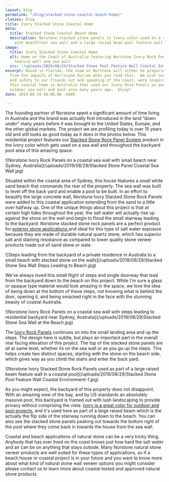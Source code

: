 ```yaml
---
layout: blog
permalink: "/blog/stacked-stone-coastal-beach-home/"
classes: blog
title: Ivory Stacked Stone Coastal Home
meta:
  title: Stacked Stone Coastal Beach Home
  description: Norstone stacked stone panels in Ivory color used on a coastal home
    with beachfront sea wall and a large rasied beam pool feature wall.
image:
  title: Ivory Stacked Stone Coastal Home
  alt: Home on the Coast of Australia featuring Norstone Ivory Rock Panels on a pool
    feature wall and sea wall
  src: "/uploads/2019/08/29/Stacked Stone Pool Feature Wall Coastal Environment.jpg"
excerpt: Based in Florida, the team at Norstone will either be preparing for or recovering
  from the impacts of Hurricane Dorian when you read this.  We wish our good luck
  and safety to our friends out and speaking of the coast, were inspired to profile
  this coastal home in Australia that used our Ivory Rock Panels as part of an extensive
  outdoor sea wall and pool area many years ago.  Enjoy!
date: 2019-08-29 00:00:00 -0400

---
```

The founding partner of Norstone spent a significant amount of time living in Australia and the brand was actually first introduced in the land “down under” many years before it was brought to the United States, Europe, and the other global markets. The project we are profiling today is over 15 years old and still looks as good today as it does in the photos below. This residential project features our [Stacked Stone Rock Panel System](https://www.norstoneusa.com/products/stacked-stone-cladding/) product in the Ivory color which gets used on a sea wall and throughout the backyard pool area of this amazing space.

![Norstone Ivory Rock Panels on a coastal sea wall with small beach near Sydney, Australia](/uploads/2019/08/29/Stacked Stone Panel Coastal Sea Wall.jpg)

Situated within the coastal area of Sydney, this house features a small white sand beach that commands the rear of the property. The sea wall was built to level off the back yard and enable a pool to be built. In an effort to beautify the large concrete wall, Norstone Ivory Stacked Stone Rock Panels were added to this coastal application extending from the sand to a little over halfway up. One of the unique things about this project is that at certain high tides throughout the year, the salt water will actually rise up against the stone on the wall and begin to flood the small stairway leading to the backyard. Norstone stacked stone rock panels are a perfect product for [exterior stone applications ](https://www.norstoneusa.com/gallery/application/exteriors/)and ideal for this type of salt water exposure because they are made of durable natural quartz stone, which has superior salt and staining resistance as compared to lower quality stone veneer products made out of sand stone or slate.

![Steps leading from the backyard of a private residence in Australia to a small beach with stacked stone on the walls](/uploads/2019/08/29/Stacked Stone Sea Wall Steps Leading to Beach.jpg)

We've always loved this small flight of steps and single doorway that lead from the backyard down to the beach on this project. While I'm sure a glass or opaque type material would look amazing in the space, we love the idea of being down at the bottom of these steps, not knowing what is behind the door, opening it, and being smacked right in the face with the stunning beauty of coastal Australia.

![Norstone Ivory Rock Panels on a coastal sea wall with steps leading to residential backyard near Sydney, Australia](/uploads/2019/08/29/Stacked Stone Sea Wall at the Beach.jpg)

The [Ivory Rock Panels](https://www.norstoneusa.com/products/rock-panels/ivory/) continues on into the small landing area and up the steps. The design here is subtle, but plays an important part in the overall rear facing elevation of this project. The top of the stacked stone panels are all at same level, whether its on the sea wall or as you go up the steps. This helps create two distinct spaces, starting with the stone on the beach side, which gives way as you climb the stairs and enter the back yard.

![Norstone Ivory Stacked Stone Rock Panels used as part of a large raised beam feature wall in a coastal pool](/uploads/2019/08/29/Stacked Stone Pool Feature Wall Coastal Environment-1.jpg)

As you might expect, the backyard of this property does not disappoint. With an amazing view of the bay, and by US standards an absolutely massive pool, this backyard is framed out with lush landscaping to provide privacy without comprising the vista. [Ivory is a great color for outdoor and pool projects](https://www.norstoneusa.com/blog/Ivory-stacked-stone-outdoor-kitchen-pool/), and it's used here as part of a large raised beam which is the actually the flip side of the stairway running down to the beach. You can also see the stacked stone panels peaking out towards the bottom right of the pool where they come back in towards the house from the sea wall.

Coastal and beach applications of natural stone can be a very tricky thing. Anybody that has ever lived on the coast knows just how hard the salt water and air can be on anything that stays outside. Many Norstone natural stone veneer products are well suited for these types of applications, so if a beach house or coastal project is in your future and you want to know more about what kind of natural stone wall veneer options you might consider please contact us to learn more about coastal tested and approved natural stone products.
